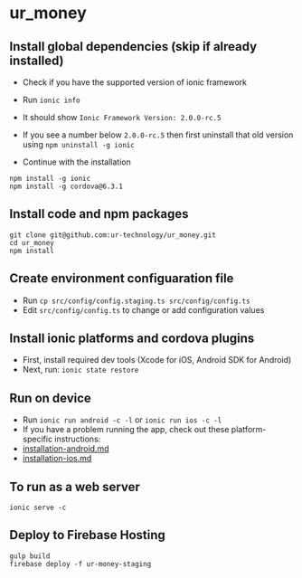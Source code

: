 # ur_money

## Install global dependencies (skip if already installed)
* Check if you have the supported version of ionic framework
* Run `ionic info`
* It should show `Ionic Framework Version: 2.0.0-rc.5`
* If you see a number below `2.0.0-rc.5` then first uninstall that old version using `npm uninstall -g ionic`

* Continue with the installation

```script
npm install -g ionic
npm install -g cordova@6.3.1
```

## Install code and npm packages
```script
git clone git@github.com:ur-technology/ur_money.git
cd ur_money
npm install
```

## Create environment configuaration file
* Run `cp src/config/config.staging.ts src/config/config.ts`
* Edit `src/config/config.ts` to change or add configuration values

## Install ionic platforms and cordova plugins
* First, install required dev tools (Xcode for iOS, Android SDK for Android)
* Next, run: `ionic state restore`

## Run on device
* Run `ionic run android -c -l` or `ionic run ios -c -l`
* If you have a problem running the app, check out these platform-specific instructions:
* [installation-android.md](doc/installation-android.md)
* [installation-ios.md](doc/installation-ios.md)


## To run as a web server
```script
ionic serve -c
```

## Deploy to Firebase Hosting
```script
gulp build
firebase deploy -f ur-money-staging
```
